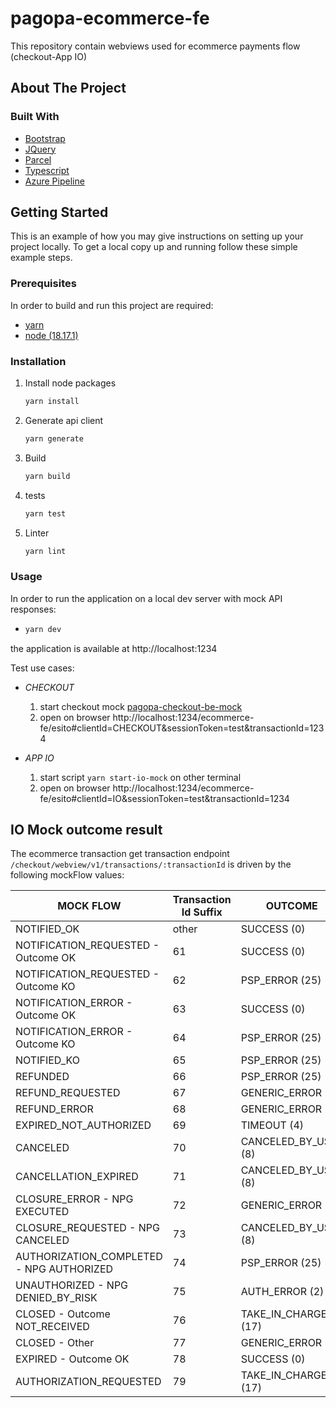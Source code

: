 # pagopa-ecommerce-fe

This repository contain webviews used for ecommerce payments flow (checkout-App IO)

## About The Project

### Built With

* [Bootstrap](https://getbootstrap.com)
* [JQuery](https://jquery.com)
* [Parcel](https://parceljs.org)
* [Typescript](https://www.typescriptlang.org)
* [Azure Pipeline](https://azure.microsoft.com)

## Getting Started

This is an example of how you may give instructions on setting up your project locally.
To get a local copy up and running follow these simple example steps.

### Prerequisites

In order to build and run this project are required:

- [yarn](https://yarnpkg.com/)
- [node (18.17.1)](https://nodejs.org/it/)

### Installation

1. Install node packages
   ```sh
   yarn install
   ```
2. Generate api client
   ```sh
   yarn generate
   ```
3. Build
   ```sh
   yarn build
   ```
4. tests
   ```sh
   yarn test
   ```
5. Linter
   ```sh
   yarn lint
   ```

### Usage

In order to run the application on a local dev server with mock API responses:
-  ```sh
   yarn dev
   ```
the application is available at http://localhost:1234

Test use cases: 

- *CHECKOUT* 
    1. start checkout mock [pagopa-checkout-be-mock](https://github.com/pagopa/pagopa-checkout-be-mock)
    2. open on browser http://localhost:1234/ecommerce-fe/esito#clientId=CHECKOUT&sessionToken=test&transactionId=1234

- *APP IO*
    1. start script ```yarn start-io-mock``` on other terminal
    2. open on browser http://localhost:1234/ecommerce-fe/esito#clientId=IO&sessionToken=test&transactionId=1234


## IO Mock outcome result
The ecommerce transaction get transaction endpoint `/checkout/webview/v1/transactions/:transactionId` is driven by the following mockFlow values:

| MOCK FLOW                                          | Transaction Id Suffix | OUTCOME              | 
|----------------------------------------------------|-----------------------|----------------------|
| NOTIFIED_OK                                        | other                 | SUCCESS (0)          |
| NOTIFICATION_REQUESTED - Outcome OK                | 61                    | SUCCESS (0)          |
| NOTIFICATION_REQUESTED - Outcome KO                | 62                    | PSP_ERROR (25)       |
| NOTIFICATION_ERROR - Outcome OK                    | 63                    | SUCCESS (0)          |
| NOTIFICATION_ERROR - Outcome KO                    | 64                    | PSP_ERROR (25)       |
| NOTIFIED_KO                                        | 65                    | PSP_ERROR (25)       |
| REFUNDED                                           | 66                    | PSP_ERROR (25)       |
| REFUND_REQUESTED                                   | 67                    | GENERIC_ERROR (1)    |
| REFUND_ERROR                                       | 68                    | GENERIC_ERROR (1)    |
| EXPIRED_NOT_AUTHORIZED                             | 69                    | TIMEOUT (4)          |
| CANCELED                                           | 70                    | CANCELED_BY_USER (8) |  
| CANCELLATION_EXPIRED                               | 71                    | CANCELED_BY_USER (8) |  
| CLOSURE_ERROR - NPG EXECUTED                       | 72                    | GENERIC_ERROR (1)    |
| CLOSURE_REQUESTED - NPG CANCELED                   | 73                    | CANCELED_BY_USER (8) |   
| AUTHORIZATION_COMPLETED - NPG AUTHORIZED           | 74                    | PSP_ERROR (25)       |
| UNAUTHORIZED - NPG DENIED_BY_RISK                  | 75                    | AUTH_ERROR (2)       |
| CLOSED - Outcome NOT_RECEIVED                      | 76                    | TAKE_IN_CHARGE (17)   |
| CLOSED - Other                                     | 77                    | GENERIC_ERROR (1)    |
| EXPIRED - Outcome OK                               | 78                    | SUCCESS (0)          |
| AUTHORIZATION_REQUESTED                            | 79                    | TAKE_IN_CHARGE (17)   |  
